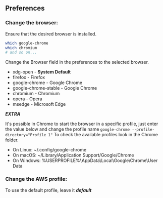 ## Preferences

### Change the browser:

Ensure that the desired browser is installed.
```BASH 
which google-chrome
which chromium
# and so on...
```
Change the Browser field in the preferences to the selected browser.
- xdg-open - **System Default**
- firefox - Firefox
- google-chrome - Google Chrome
- google-chrome-stable - Google Chrome
- chromium - Chromium
- opera - Opera
- msedge - Microsoft Edge


***EXTRA***

It's possible in Chrome to start the browser in a specific profile, just enter the value below and change the profile name
`google-chrome --profile-directory="Profile 1"`
To check the available profiles look in the Chrome folder.
- On Linux: ~/.config/google-chrome
- On macOS: ~/Library/Application Support/Google/Chrome
- On Windows: %USERPROFILE%\AppData\Local\Google\Chrome\User Data

### Change the AWS profile:

To use the default profile, leave it ***default***